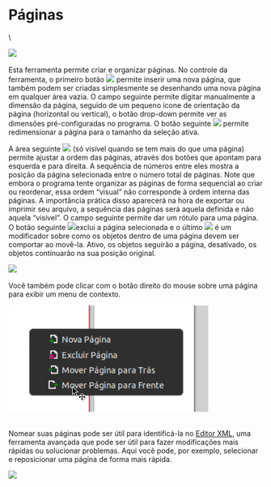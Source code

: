 # Páginas

\


![](https://lh5.googleusercontent.com/pptMX\_pgvHp9IKLDskQuBM8m5HY4Cttwp\_dj9kMzFt6FrZVtccZKt8IjTUwaMl7kpyDe0Vla0rU9MU1zVeqMsIW-AYj2Vde1X-X9emm2saosEF9hcV2mWjIKm1tq-t\_AGaWbSnYDb1Lo5kG1aA)

Esta ferramenta permite criar e organizar páginas. No controle da ferramenta, o primeiro botão ![](https://lh3.googleusercontent.com/DyFsrSMDQg3HwdrXKcP8k3TlA-JaXKnFO\_91W71fh0VgCUK5NtTSZLUwUumrZF49IK4F2AGAIHZPDkq-YKvMdWBt4CcOQNdxOKvnS0dFT71sVlbYIClWpBNNwkpfj3ri\_WYv1PcokkDzKHGevw) permite inserir uma nova página, que também podem ser criadas simplesmente se desenhando uma nova página em qualquer área vazia. O campo seguinte permite digitar manualmente a dimensão da página, seguido de um pequeno ícone de orientação da página (horizontal ou vertical), o botão drop-down permite ver as dimensões pré-configuradas no programa. O botão seguinte ![](https://lh6.googleusercontent.com/l7Y9Sx3YoYGDaNS0-N3mxf2xoc0g1z5X4PHm-CQb6\_Sg0GsuZu9hLGC8q2O00Y6Ya7C3vp2O9V4Fi154zzHmCo3jxspJ-K6elKPSzO7pdDw5dHJJtbNSu3YnRV1fMmfBtuPMILAkHsSkI9h0zQ) permite redimensionar a página para o tamanho da seleção ativa.

A área seguinte ![](https://lh5.googleusercontent.com/HrcsMBmKzlIXcCbcbnrYS5d1f3qBfz0wtnVrvpy4Ev5dPgtNW59beR\_ipTKdBK8oux-Fsci0BgCxQ\_dZwxcOHoGquuHOjzYpnsM4vcHNoUslbpG4qh3bp1Oig\_BpUhvRq8C1QcYb5TIOjIM-DQ) (só visível quando se tem mais do que uma página) permite ajustar a ordem das páginas, através dos botões que apontam para esquerda e para direita. A sequência de números entre eles mostra a posição da página selecionada entre o número total de páginas. Note que embora o programa tente organizar as páginas de forma sequencial ao criar ou reordenar, essa ordem “visual” não corresponde à ordem interna das páginas. A importância prática disso aparecerá na hora de exportar ou imprimir seu arquivo, a sequência das páginas será aquela definida e não aquela “visível”. O campo seguinte permite dar um rótulo para uma página. O botão seguinte ![](https://lh6.googleusercontent.com/dlksnqHSFo\_\_2SU3Bpw-NoEttt1HVB2JV5a8JupQ3dKRwMAIFQKmPplkJdSpsmGAP5W9foH2TeFyDARo4dGLlQPOLrZ-RujEoy4R48zp1XWtVslhuCdiN\_MmRfaybRmclSwy80EIuGjeOTfrSw)exclui a página selecionada e o último ![](https://lh6.googleusercontent.com/9qOLvxZ22GqS0lovmMoco201E68R6l4kkl4alRtZsROZgMDWSg6dYJre8lSGZsVF1TGu-oyNbCex0-MSS93UTScfGxIRx2jJL2vBn03QwSCP5x2dPXWbGBiv2L\_Ec80vly3TbCOnBEObROz1dg) é um modificador sobre como os objetos dentro de uma página devem ser comportar ao movê-la. Ativo, os objetos seguirão a página, desativado, os objetos continuarão na sua posição original.

![](https://lh6.googleusercontent.com/fT3lnBroLz9oeL89L8Ppm86i7gjRWz0lxygvIJBV0kiFWKKiOiwuE825uvVeqsrGBdnhquDpuQyH7yShoMBuqpWeSh4GgyS6sYvxX\_kpNniBWarugrC8aTm1C1mVmE71P9kmu4Jy0yyWd2\_1-A)

Você também pode clicar com o botão direito do mouse sobre uma página para exibir um menu de contexto.

![](<../.gitbook/assets/image (54).png>)

\
Nomear suas páginas pode ser útil para identificá-la no [Editor XML](../paineis/editor-xml.md), uma ferramenta avançada que pode ser útil para fazer modificações mais rápidas ou solucionar problemas. Aqui você pode, por exemplo, selecionar e reposicionar uma página de forma mais rápida.&#x20;

![](https://lh6.googleusercontent.com/As02Q6J2\_8Y0RNGyl9YhnvHtHM9vLpnqMlMeuA3vYqoPoPgaBGBzxZQOC1-33B8-7D74fgBzqBz8j2qdZM46lQaDfWGZwQmkNV7zLWRbYlmmyCJIn2w1I8pJsxgfQJaYQDMDs8LLv3LRpOfBgQ)
